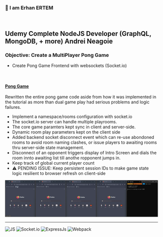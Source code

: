 ### 👋 **I am Erhan ERTEM**

&emsp;

## Udemy Complete NodeJS Developer (GraphQL, MongoDB, + more) Andrei Neagoie

### **Objective:** Create a MultiPlayer Pong Game

- Create Pong Game Frontend with websockets (Socket.io)

&emsp;

#### [Pong Game](https://pong-game-erhan-ertem.netlify.app)

Rewritten the entire pong game code aside from how it was implemented in the tutorial as more than dual game play had serious problems and logic failures.  
- Implement a namespace/rooms configuration with socket.io
- The socket.io server can handle multiple playrooms. 
- The core game paramters kept sync in client and server-side.
- Dynamic room play parameters kept on the client side
- Added backend socket disconnect event which can re-use abondoned rooms to avoid room naming clashes, or issue players to awaiting rooms thru server-side state management.
- Disconnect of an opponent triggers display of Intro Screen and dials the room innto awaiting list till anothe ropponent jumps in.
- Keep track of global current player count
- ⚠️ PENDING ISSUE: Keep persistent session IDs to make game state logic resilient to browser refresh on client-side  


<img src="./screenshot.webp" width="800px"/>

---

![JS](https://img.shields.io/badge/JavaScript-323330?style=square&logo=javascript&logoColor=F7DF1E)
![Socket.io](https://img.shields.io/badge/Socket.io-010101?style=square&logo=Socket.io&logoColor=white)
![ExpressJs](https://img.shields.io/badge/Express.js-000000?style=square&logo=express&logoColor=white)
![Webpack](https://img.shields.io/badge/Webpack-%238DD6F9.svg?style=square&logo=Webpack&logoColor=black)